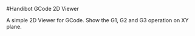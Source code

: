 #Handibot GCode 2D Viewer

A simple 2D Viewer for GCode. Show the G1, G2 and G3 operation on XY plane.
